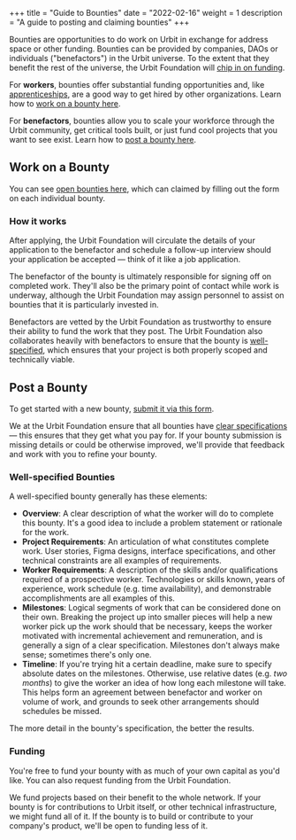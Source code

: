 +++
title = "Guide to Bounties"
date = "2022-02-16"
weight = 1
description = "A guide to posting and claiming bounties"
+++

Bounties are opportunities to do work on Urbit in exchange for address space or other funding. Bounties can be provided by companies, DAOs or individuals ("benefactors") in the Urbit universe. To the extent that they benefit the rest of the universe, the Urbit Foundation will [chip in on funding](#funding).

For **workers**, bounties offer substantial funding opportunities and, like [apprenticeships](/grants/apprenticeships), are a good way to get hired by other organizations. Learn how to [work on a bounty here](#work-on-a-bounty).

For **benefactors**, bounties allow you to scale your workforce through the Urbit community, get critical tools built, or just fund cool projects that you want to see exist. Learn how to [post a bounty here](#post-a-bounty).

## Work on a Bounty

You can see [open bounties here](/grants?program=bounty&open=true&wip=false&completed=false#view-grants), which can claimed by filling out the form on each individual bounty.

### How it works

After applying, the Urbit Foundation will circulate the details of your application to the benefactor and schedule a follow-up interview should your application be accepted &mdash; think of it like a job application.

The benefactor of the bounty is ultimately responsible for signing off on completed work. They'll also be the primary point of contact while work is underway, although the Urbit Foundation may assign personnel to assist on bounties that it is particularly invested in.

Benefactors are vetted by the Urbit Foundation as trustworthy to ensure their ability to fund the work that they post. The Urbit Foundation also collaborates heavily with benefactors to ensure that the bounty is [well-specified](#well-specified-bounties), which ensures that your project is both properly scoped and technically viable.

## Post a Bounty

To get started with a new bounty, [submit it via this form](https://airtable.com/shr6ky4yshlhhqSm0).

We at the Urbit Foundation ensure that all bounties have [clear specifications](#well-specified-bounties) &mdash; this ensures that they get what you pay for. If your bounty submission is missing details or could be otherwise improved, we'll provide that feedback and work with you to refine your bounty.

### Well-specified Bounties

A well-specified bounty generally has these elements:

- **Overview**: A clear description of what the worker will do to complete this bounty. It's a good idea to include a problem statement or rationale for the work.
- **Project Requirements**: An articulation of what constitutes complete work. User stories, Figma designs, interface specifications, and other technical constraints are all examples of requirements.
- **Worker Requirements**: A description of the skills and/or qualifications required of a prospective worker. Technologies or skills known, years of experience, work schedule (e.g. time availability), and demonstrable accomplishments are all examples of this.
- **Milestones**: Logical segments of work that can be considered done on their own. Breaking the project up into smaller pieces will help a new worker pick up the work should that be necessary, keeps the worker motivated with incremental achievement and remuneration, and is generally a sign of a clear specification. Milestones don't always make sense; sometimes there's only one.
- **Timeline**: If you're trying hit a certain deadline, make sure to specify absolute dates on the milestones. Otherwise, use relative dates (e.g. _two months_) to give the worker an idea of how long each milestone will take. This helps form an agreement between benefactor and worker on volume of work, and grounds to seek other arrangements should schedules be missed.

The more detail in the bounty's specification, the better the results.

### Funding

You're free to fund your bounty with as much of your own capital as you'd like. You can also request funding from the Urbit Foundation.

We fund projects based on their benefit to the whole network. If your bounty is for contributions to Urbit itself, or other technical infrastructure, we might fund all of it. If the bounty is to build or contribute to your company's product, we'll be open to funding less of it.
